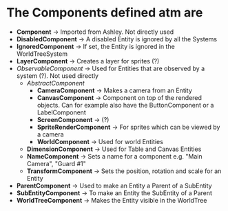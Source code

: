 # The Components defined atm are

  * **Component** -> Imported from Ashley. Not directly used
  * **DisabledComponent** -> A disabled Entity is ignored by all the Systems
  * **IgnoredComponent** -> If set, the Entity is ignored in the WorldTreeSystem
  * **LayerComponent** -> Creates a layer for sprites (?)
  * *ObservableComponent* -> Used for Entities that are observed by a system (?). Not used directly
    * *AbstractComponent*
      * **CameraComponent** -> Makes a camera from an Entity
      * **CanvasComponent** -> Component on top of the rendered objects. Can for example also have the ButtonComponent or a LabelComponent
      * **ScreenComponent** -> (?)
      * **SpriteRenderComponent** -> For sprites which can be viewed by a camera
      * **WorldComponent** -> Used for world Entities
    * **DimensionComponent** -> Used for Table and Canvas Entities
    * **NameComponent** -> Sets a name for a component e.g. "Main Camera", "Guard #1"
    * **TransformComponent** -> Sets the position, rotation and scale for an Entity
  * **ParentComponent** -> Used to make an Entity a Parent of a SubEntity
  * **SubEntityComponent** -> To make an Entity the SubEntity of a Parent
  * **WorldTreeComponent** -> Makes the Entity visible in the WorldTree

